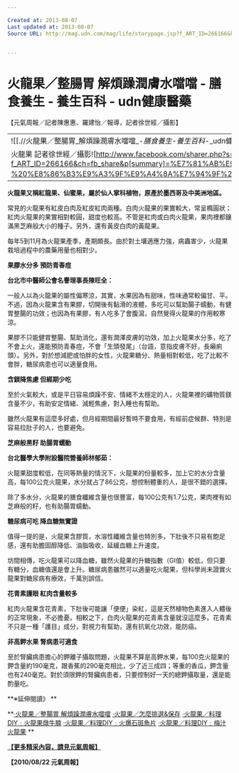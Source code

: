 ```yaml
---

Created at: 2013-08-07
Last updated at: 2013-08-07
Source URL: http://mag.udn.com/mag/life/storypage.jsp?f_ART_ID=266166&kdid=AR10&r=9


---
```


# 火龍果／整腸胃 解煩躁潤膚水噹噹 - 膳食養生 - 養生百科 - udn健康醫藥


【元氣周報／記者陳惠惠、羅建怡／報導，記者徐世經／攝影】

|     |
| --- |
| ![[.//火龍果／整腸胃_解煩躁潤膚水噹噹_-_膳食養生_-_養生百科_-_udn健康醫藥.resources/unknown_filename.1.jpeg\\|240x350]] |
| 火龍果 記者徐世經／攝影![http://www.facebook.com/sharer.php?s=100&p[images][0]=http://mag.udn.com/magimages/19/PROJ_ARTICLE/377_3718/f_266166_1.jpg&p[url]=http://mag.udn.com/mag/life/storypage.jsp?f_ART_ID=266166&ch=fb_share&p[summary]=%E7%81%AB%E9%BE%8D%E6%9E%9C%20%E8%A8%98%E8%80%85%E5%BE%90%E4%B8%96%E7%B6%93%EF%BC%8F%E6%94%9D%E5%BD%B1&p[title]=%E7%81%AB%E9%BE%8D%E6%9E%9C%EF%BC%8F%E6%95%B4%E8%85%B8%E8%83%83%20%E8%A7%A3%E7%85%A9%E8%BA%81%E6%BD%A4%E8%86%9A%E6%B0%B4%E5%99%B9%E5%99%B9%20-%20%E8%86%B3%E9%A3%9F%E9%A4%8A%E7%94%9F%20-%20%E9%A4%8A%E7%94%9F%E7%99%BE%E7%A7%91%20-%20udn%E5%81%A5%E5%BA%B7%E9%86%AB%E8%97%A5\|49x20](.//火龍果／整腸胃_解煩躁潤膚水噹噹_-_膳食養生_-_養生百科_-_udn健康醫藥.resources/unknown_filename.png\) |

**火龍果又稱紅龍果、仙蜜果，屬於仙人掌科植物，原產於墨西哥及中美洲地區。**

常見的火龍果有紅皮白肉及紅皮紅肉兩種。白肉火龍果的果實較大，常呈橢圓狀；紅肉火龍果的果實相對較圓，甜度也較高。不管是紅肉或白肉火龍果，果肉裡都鑲滿黑芝麻般大小的種子。另外，還有黃皮白肉的黃龍果。

每年5到11月為火龍果產季，產期頗長。由於對土壤適應力強，病蟲害少，火龍果栽培過程中的農藥用量也相對少。

**果膠水分多 預防青春痘**

**台北市中醫師公會名譽理事長陳旺全：**

一般人以為火龍果的屬性偏寒涼，其實，水果因為有甜味，性味通常較偏甘、平。不過，因為火龍果含有果膠，切開後有黏滑的液體，多吃可以幫助腸子蠕動，有健胃整腸的功效；也因為有果膠，有人吃多了會腹瀉，自然覺得火龍果的作用較寒涼。

果膠不只能健胃整腸、幫助消化，還有潤澤皮膚的功效，加上火龍果水分多，吃了不會上火，還能預防青春痘，不會「生頭發尾」（台語，意指皮膚不好，長癩痢頭）。另外，對於想減肥或怕胖的女性，火龍果糖分、熱量相對較低，吃了比較不會胖，糖尿病患也可以適量食用。

**含鎂降焦慮 但經期少吃**

至於火氣較大，或是平日容易煩躁不安、情緒不太穩定的人，火龍果裡的礦物質鎂含量不少，有助安定情緒、減輕焦慮，對入睡也有幫助。

雖然火龍果有這麼多好處，但月經期間最好暫時不要食用，有經前症候群、特別是容易拉肚子的人，也要避免。

**芝麻般黑籽 助腸胃蠕動**

**台北醫學大學附設醫院營養師林郁茹：**

火龍果甜度較低，在同等熱量的情況下，火龍果的份量較多，加上它的水分含量高，每100公克火龍果，水分就占了86公克，想控制體重的人，是很不錯的選擇。

除了多水分，火龍果的膳食纖維含量也很豐富，每100公克有1.7公克，果肉裡有如芝麻般的籽，也有助腸胃蠕動。

**糖尿病可吃 降血糖無實證**

值得一提的是，火龍果含膠質，水溶性纖維含量也特別多，下肚後不只易有飽足感，還有助膽固醇降低、油脂吸收，延緩血糖上升速度。

坊間相傳，吃火龍果可以降血糖，雖然火龍果的升糖指數（GI值）較低，但只要有糖分，血糖值還是會上升。糖尿病患雖然可以適量吃火龍果，但科學尚未證實火龍果對糖尿病有療效，千萬別誤信。

**花青素護眼 紅肉含量較多**

紅肉火龍果含花青素，下肚後可能讓「便便」染紅，這是天然植物色素進入人體後的正常現象，不必擔憂。相較之下，白肉火龍果的花青素含量就沒這麼多。花青素不只是一種「護目」成分，對視力有幫助，還有抗氧化功效，能防癌。

**非高鉀水果 腎病患可適食**

至於腎臟病患擔心的鉀離子攝取問題，火龍果不算是高鉀水果，每100克火龍果的鉀含量約190毫克，跟香蕉的290毫克相比，少了近三成四；等重的香瓜，鉀含量也有240毫克。對於須限鉀的腎臟病患者，只要控制好一天的總鉀攝取量，還是能酌量吃。

**※延伸閱讀》
**

**[‧火龍果／整腸胃 解煩躁潤膚水噹噹](http://mag.udn.com/mag/life/storypage.jsp?f_ART_ID=266166)
[‧火龍果／怎麼挑選&保存](http://mag.udn.com/mag/life/storypage.jsp?f_ART_ID=266573)
[‧火龍果／料理DIY﹕火龍果燉牛腩](http://mag.udn.com/mag/life/storypage.jsp?f_ART_ID=266574)
[‧火龍果／料理DIY﹕火爆石斑魚片](http://mag.udn.com/mag/life/storypage.jsp?f_ART_ID=266575)
[‧火龍果／料理DIY﹕梅汁火龍果](http://mag.udn.com/mag/life/storypage.jsp?f_ART_ID=266576)
**

****[【更多精采內容，請見元氣周報】](http://mag.udn.com/mag/life/author_arts.jsp?f_AUTHOR=UDNHEALTH)****

**【2010/08/22 元氣周報】**

